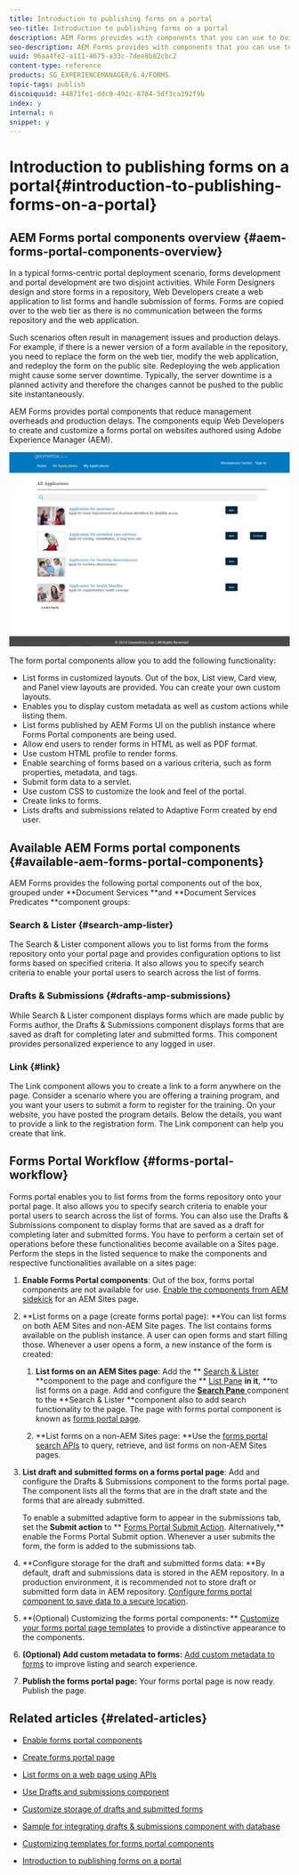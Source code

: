 ```yaml
---
title: Introduction to publishing forms on a portal
seo-title: Introduction to publishing forms on a portal
description: AEM Forms provides with components that you can use to build your forms portal. This articles introduces you to the available forms portal components.
seo-description: AEM Forms provides with components that you can use to build your forms portal. This articles introduces you to the available forms portal components.
uuid: 96aa4fe2-a111-4675-a33c-7dee8b82cbc2
content-type: reference
products: SG_EXPERIENCEMANAGER/6.4/FORMS
topic-tags: publish
discoiquuid: 44871fe1-ddc9-492c-8784-5df3ca392f9b
index: y
internal: n
snippet: y
---
```


# Introduction to publishing forms on a portal{#introduction-to-publishing-forms-on-a-portal}

## AEM Forms portal components overview {#aem-forms-portal-components-overview}

In a typical forms-centric portal deployment scenario, forms development and portal development are two disjoint activities. While Form Designers design and store forms in a repository, Web Developers create a web application to list forms and handle submission of forms. Forms are copied over to the web tier as there is no communication between the forms repository and the web application.

Such scenarios often result in management issues and production delays. For example, if there is a newer version of a form available in the repository, you need to replace the form on the web tier, modify the web application, and redeploy the form on the public site. Redeploying the web application might cause some server downtime. Typically, the server downtime is a planned activity and therefore the changes cannot be pushed to the public site instantaneously.

AEM Forms provides portal components that reduce management overheads and production delays. The components equip Web Developers to create and customize a forms portal on websites authored using Adobe Experience Manager (AEM).

![AEM Forms portal](assets/aem-forms-portal.png)

The form portal components allow you to add the following functionality:

* List forms in customized layouts. Out of the box, List view, Card view, and Panel view layouts are provided. You can create your own custom layouts.
* Enables you to display custom metadata as well as custom actions while listing them.
* List forms published by AEM Forms UI on the publish instance where Forms Portal components are being used.
* Allow end users to render forms in HTML as well as PDF format.  
* Use custom HTML profile to render forms.
* Enable searching of forms based on a various criteria, such as form properties, metadata, and tags.  
* Submit form data to a servlet.  
* Use custom CSS to customize the look and feel of the portal.  
* Create links to forms.  
* Lists drafts and submissions related to Adaptive Form created by end user.

## Available AEM Forms portal components {#available-aem-forms-portal-components}

AEM Forms provides the following portal components out of the box, grouped under **Document Services **and **Document Services Predicates **component groups:

### Search &amp; Lister {#search-amp-lister}

The Search & Lister component allows you to list forms from the forms repository onto your portal page and provides configuration options to list forms based on specified criteria. It also allows you to specify search criteria to enable your portal users to search across the list of forms.

### Drafts &amp; Submissions {#drafts-amp-submissions}

While Search & Lister component displays forms which are made public by Forms author, the Drafts & Submissions component displays forms that are saved as draft for completing later and submitted forms. This component provides personalized experience to any logged in user.

### Link {#link}

The Link component allows you to create a link to a form anywhere on the page. Consider a scenario where you are offering a training program, and you want your users to submit a form to register for the training. On your website, you have posted the program details. Below the details, you want to provide a link to the registration form. The Link component can help you create that link.

## Forms Portal Workflow {#forms-portal-workflow}

Forms portal enables you to list forms from the forms repository onto your portal page. It also allows you to specify search criteria to enable your portal users to search across the list of forms. You can also use the Drafts & Submissions component to display forms that are saved as a draft for completing later and submitted forms. You have to perform a certain set of operations before these functionalities become available on a Sites page. Perform the steps in the listed sequence to make the components and respective functionalities available on a sites page:

1. **Enable Forms Portal components**: Out of the box, forms portal components are not available for use. [Enable the components from AEM sidekick](../../forms/using/enabling-forms-portal-components.md) for an AEM Sites page. 
1. **List forms on a page (create forms portal page): **You can list forms on both AEM Sites and non-AEM Site pages. The list contains forms available on the publish instance. A user can open forms and start filling those. Whenever a user opens a form, a new instance of the form is created:

    1. **List forms on an AEM Sites page**: Add the ** [Search & Lister](../../forms/using/creating-form-portal-page.md) **component to the page and configure the ** [List Pane](../../forms/using/creating-form-portal-page.md#p-list-pane-p) **in it**, **to list forms on a page. Add and configure the [**Search Pane** ](/content.md#main-pars_header_2)component to the **Search & Lister **component also to add search functionality to the page. The page with forms portal component is known as [forms portal page](../../forms/using/creating-form-portal-page.md).
    
    1. **List forms on a non-AEM Sites page: **Use the [forms portal search APIs](../../forms/using/listing-forms-webpage-using-apis.md) to query, retrieve, and list forms on non-AEM Sites pages.

1. **List draft and submitted forms on a forms portal page**: Add and configure the Drafts & Submissions component to the forms portal page. The component lists all the forms that are in the draft state and the forms that are already submitted.

   To enable a submitted adaptive form to appear in the submissions tab, set the **Submit action** to ** [Forms Portal Submit Action](https://helpx.adobe.com/in/experience-manager/6-4/forms/using/configuring-submit-actions.html). Alternatively,** enable the Forms Portal Submit option. Whenever a user submits the form, the form is added to the submissions tab.

1. **Configure storage for the draft and submitted forms data: **By default, draft and submissions data is stored in the AEM repository. In a production environment, it is recommended not to store draft or submitted form data in AEM repository. [Configure forms portal component to save data to a secure location](../../forms/using/draft-submission-component.md#customizing-the-storage). 
1. **(Optional) Customizing the forms portal components: ** [Customize your forms portal page templates](../../forms/using/customizing-templates-forms-portal-components.md) to provide a distinctive appearance to the components.
1. **(Optional) Add custom metadata to forms:** [Add custom metadata to forms](../../forms/using/customizing-templates-forms-portal-components.md) to improve listing and search experience. 
1. **Publish the forms portal page:** Your forms portal page is now ready. Publish the page.

## Related articles {#related-articles}

* [Enable forms portal components](../../forms/using/enabling-forms-portal-components.md)
* [Create forms portal page](../../forms/using/creating-form-portal-page.md)
* [List forms on a web page using APIs](../../forms/using/listing-forms-webpage-using-apis.md)
* [Use Drafts and submissions component](../../forms/using/draft-submission-component.md)
* [Customize storage of drafts and submitted forms](../../forms/using/draft-submission-component.md#customizing-the-storage)
* [Sample for integrating drafts & submissions component with database](https://helpx.adobe.com/in/experience-manager/6-4/forms/using/integrate-draft-submission-database.html)  

* [Customizing templates for forms portal components](../../forms/using/customizing-templates-forms-portal-components.md)
* [Introduction to publishing forms on a portal](../../forms/using/introduction-publishing-forms.md)

